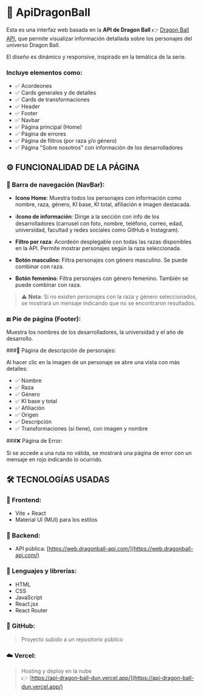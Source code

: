 # 🐉 ApiDragonBall
Esta es una interfaz web basada en la **API de Dragon Ball** 👉 [Dragon Ball API](https://web.dragonball-api.com/), que permite visualizar información detallada sobre los personajes del universo Dragon Ball.

El diseño es dinámico y responsive, inspirado en la temática de la serie.
### Incluye elementos como:

- ✅ Acordeones  
- ✅ Cards generales y de detalles  
- ✅ Cards de transformaciones  
- ✅ Header  
- ✅ Footer  
- ✅ Navbar  
- ✅ Página principal (Home)  
- ✅ Página de errores  
- ✅ Página de filtros (por raza y/o género)  
- ✅ Página "Sobre nosotros" con información de los desarrolladores  

## ⚙️ FUNCIONALIDAD DE LA PÁGINA

### 🧭 Barra de navegación (NavBar):

- **Icono Home**: Muestra todos los personajes con información como nombre, raza, género, KI base, KI total, afiliación e imagen destacada.

- ℹ**Icono de información**: Dirige a la sección con info de los desarrolladores (carrusel con foto, nombre, teléfono, correo, edad, universidad, facultad y redes sociales como GitHub e Instagram).

- **Filtro por raza**: Acordeón desplegable con todas las razas disponibles en la API. Permite mostrar personajes según la raza seleccionada.

- **Botón masculino**: Filtra personajes con género masculino. Se puede combinar con raza.

- **Botón femenino**: Filtra personajes con género femenino. También se puede combinar con raza.

> ⚠️ **Nota**: Si no existen personajes con la raza y género seleccionados, se mostrará un mensaje indicando que no se encontraron resultados.

### 🔚 Pie de página (Footer):

Muestra los nombres de los desarrolladores, la universidad y el año de desarrollo.

###📜 Página de descripción de personajes:

Al hacer clic en la imagen de un personaje se abre una vista con más detalles:

- ✅ Nombre  
- ✅ Raza  
- ✅ Género  
- ✅ KI base y total  
- ✅ Afiliación  
- ✅ Origen  
- ✅ Descripción  
- ✅ Transformaciones (si tiene), con imagen y nombre  

###❌ Página de Error:

Si se accede a una ruta no válida, se mostrará una página de error con un mensaje en rojo indicando lo ocurrido.

## 🛠️ TECNOLOGÍAS USADAS

### 🎨 Frontend:

- Vite + React  
- Material UI (MUI) para los estilos  

### 🔗 Backend:

- API pública: [https://web.dragonball-api.com/](https://web.dragonball-api.com/)

### 🧩 Lenguajes y librerías:

- HTML  
- CSS  
- JavaScript  
- React.jsx  
- React Router  

### 🐙 GitHub:

> Proyecto subido a un repositorio público

### ☁️ Vercel:

> Hosting y deploy en la nube  
👉 [https://api-dragon-ball-dun.vercel.app/](https://api-dragon-ball-dun.vercel.app/)

